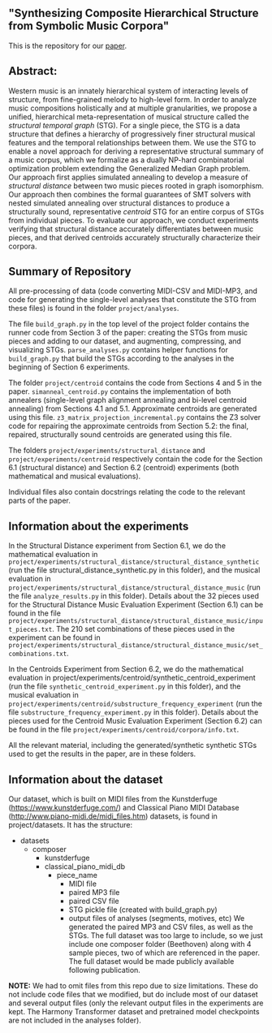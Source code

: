 ## "Synthesizing Composite Hierarchical Structure from Symbolic Music Corpora"
This is the repository for our [paper](https://hal.science/hal-04722377).

## Abstract:
Western music is an innately hierarchical system of interacting levels of structure, from fine-grained melody to high-level form. In order to analyze music compositions holistically and at multiple granularities, we propose a unified, hierarchical meta-representation of musical structure called the *structural temporal graph* (STG). For a single piece, the STG is a data structure that defines a hierarchy of progressively finer structural musical features and the temporal relationships between them. We use the STG to enable a novel approach for deriving a representative structural summary of a music corpus, which we formalize as a dually NP-hard combinatorial optimization problem extending the Generalized Median Graph problem. Our approach first applies simulated annealing to develop a measure of *structural distance* between two music pieces rooted in graph isomorphism. Our approach then combines the formal guarantees of SMT solvers with nested simulated annealing over structural distances to produce a structurally sound, representative *centroid* STG for an entire corpus of STGs from individual pieces. To evaluate our approach, we conduct experiments verifying that structural distance accurately differentiates between music pieces, and that derived centroids accurately structurally characterize their corpora.

## Summary of Repository
All pre-processing of data (code converting MIDI-CSV and MIDI-MP3, and code for generating the single-level analyses that constitute the STG from these files) is found in the folder `project/analyses`.

The file `build_graph.py` in the top level of the project folder contains the runner code from Section 3 of the paper: creating the STGs from music pieces and adding to our dataset, and augmenting, compressing, and visualizing STGs. `parse_analyses.py` contains helper functions for `build_graph.py` that build the STGs according to the analyses in the beginning of Section 6 experiments.

The folder `project/centroid` contains the code from Sections 4 and 5 in the paper. `simanneal_centroid.py` contains the implementation of both annealers (single-level graph alignment annealing and bi-level centroid annealing) from Sections 4.1 and 5.1. Approximate centroids are generated using this file. `z3_matrix_projection_incremental.py` contains the Z3 solver code for repairing the approximate centroids from Section 5.2: the final, repaired, structurally sound centroids are generated using this file.

The folders `project/experiments/structural_distance` and `project/experiments/centroid` respectively contain the code for the Section 6.1 (structural distance) and Section 6.2 (centroid) experiments (both mathematical and musical evaluations).

Individual files also contain docstrings relating the code to the relevant parts of the paper.

## Information about the experiments
In the Structural Distance experiment from Section 6.1, we do the mathematical evaluation in `project/experiments/structural_distance/structural_distance_synthetic` (run the file structural_distance_synthetic.py in this folder), and the musical evaluation in `project/experiments/structural_distance/structural_distance_music` (run the file `analyze_results.py` in this folder). Details about the 32 pieces used for the Structural Distance Music Evaluation Experiment (Section 6.1) can be found in the file `project/experiments/structural_distance/structural_distance_music/input_pieces.txt`. The 210 set combinations of these pieces used in the experiment can be found in `project/experiments/structural_distance/structural_distance_music/set_combinations.txt`.

In the Centroids Experiment from Section 6.2, we do the mathematical evaluation in project/experiments/centroid/synthetic_centroid_experiment (run the file `synthetic_centroid_experiment.py` in this folder), and the musical evaluation in `project/experiments/centroid/substructure_frequency_experiment` (run the file `substructure_frequency_experiment.py` in this folder). Details about the pieces used for the Centroid Music Evaluation Experiment (Section 6.2) can be found in the file `project/experiments/centroid/corpora/info.txt`.

All the relevant material, including the generated/synthetic synthetic STGs used to get the results in the paper, are in these folders.

## Information about the dataset
Our dataset, which is built on MIDI files from the Kunstderfuge (https://www.kunstderfuge.com/) and Classical Piano MIDI Database (http://www.piano-midi.de/midi_files.htm) datasets, is found in project/datasets. It has the structure:
- datasets
  - composer
    - kunstderfuge
    - classical_piano_midi_db
      - piece_name
        - MIDI file
        - paired MP3 file
        - paired CSV file
        - STG pickle file (created with build_graph.py)
        - output files of analyses (segments, motives, etc)
We generated the paired MP3 and CSV files, as well as the STGs.
The full dataset was too large to include, so we just include one composer folder (Beethoven) along with 4 sample pieces, two of which are referenced in the paper. The full dataset would be made publicly available following publication.

**NOTE:** We had to omit files from this repo due to size limitations. These do not include code files that we modified, but do include most of our dataset and several output files (only the relevant output files in the experiments are kept. The Harmony Transformer dataset and pretrained model checkpoints are not included in the analyses folder).
